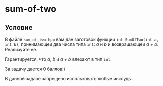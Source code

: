 # sum-of-two

## Условие

В файле `sum_of_two.hpp` вам дан заготовок функции `int SumOfTwo(int a, int b)`, принимающей два числа типа `int`: _a_ и _b_ и возвращающей _a + b_. Реализуйте ее.

Гарантируется, что _a_, _b_ и _a + b_ влезают в тип `int`.

За задачу дается 0 баллов:)

В данной задаче запрещено использовать любые инклуды.
